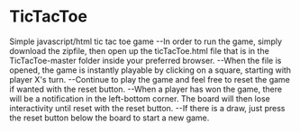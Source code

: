 # TicTacToe
Simple javascript/html tic tac toe game
--In order to run the game, simply download the zipfile, then open up the ticTacToe.html file that is in the TicTacToe-master folder inside your preferred browser.
--When the file is opened, the game is instantly playable by clicking on a square, starting with player X's turn.
--Continue to play the game and feel free to reset the game if wanted with the reset button. 
--When a player has won the game, there will be a notification in the left-bottom corner. The board will then lose interactivity until      reset with the reset button. 
--If there is a draw, just press the reset button below the board to start a new game.
